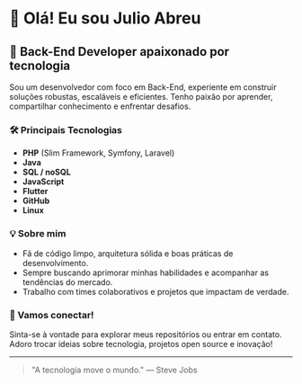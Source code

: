 # 👋 Olá! Eu sou Julio Abreu

## 🚀 Back-End Developer apaixonado por tecnologia

Sou um desenvolvedor com foco em Back-End, experiente em construir soluções robustas, escaláveis e eficientes. Tenho paixão por aprender, compartilhar conhecimento e enfrentar desafios.

### 🛠️ Principais Tecnologias
- **PHP** (Slim Framework, Symfony, Laravel)
- **Java**
- **SQL / noSQL**
- **JavaScript**
- **Flutter**
- **GitHub**
- **Linux**

### 💡 Sobre mim
- Fã de código limpo, arquitetura sólida e boas práticas de desenvolvimento.
- Sempre buscando aprimorar minhas habilidades e acompanhar as tendências do mercado.
- Trabalho com times colaborativos e projetos que impactam de verdade.

### 🤝 Vamos conectar!
Sinta-se à vontade para explorar meus repositórios ou entrar em contato. Adoro trocar ideias sobre tecnologia, projetos open source e inovação!

---

> "A tecnologia move o mundo." — Steve Jobs
> 

